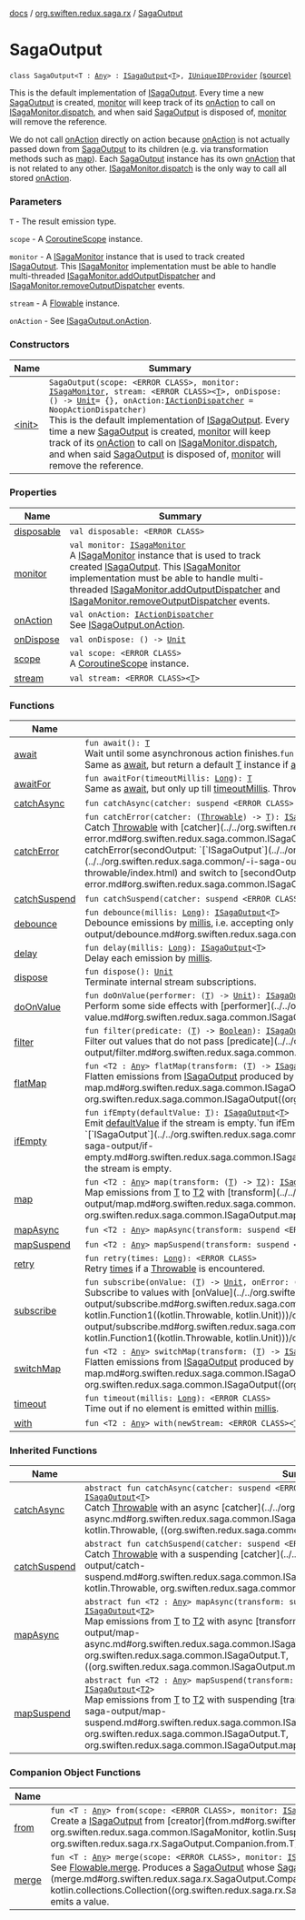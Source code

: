 [docs](../../index.md) / [org.swiften.redux.saga.rx](../index.md) / [SagaOutput](./index.md)

# SagaOutput

`class SagaOutput<T : `[`Any`](https://kotlinlang.org/api/latest/jvm/stdlib/kotlin/-any/index.html)`> : `[`ISagaOutput`](../../org.swiften.redux.saga.common/-i-saga-output/index.md)`<`[`T`](index.md#T)`>, `[`IUniqueIDProvider`](../../org.swiften.redux.core/-i-unique-i-d-provider/index.md) [(source)](https://github.com/protoman92/KotlinRedux/tree/master/common/common-rx-saga/src/main/kotlin/org/swiften/redux/saga/rx/SagaOutput.kt#L39)

This is the default implementation of [ISagaOutput](../../org.swiften.redux.saga.common/-i-saga-output/index.md). Every time a new [SagaOutput](./index.md) is created,
[monitor](monitor.md) will keep track of its [onAction](on-action.md) to call on [ISagaMonitor.dispatch](../../org.swiften.redux.core/-i-dispatcher-provider/dispatch.md), and when said
[SagaOutput](./index.md) is disposed of, [monitor](monitor.md) will remove the reference.

We do not call [onAction](on-action.md) directly on action because [onAction](on-action.md) is not actually passed down
from [SagaOutput](./index.md) to its children (e.g. via transformation methods such as [map](map.md)). Each
[SagaOutput](./index.md) instance has its own [onAction](on-action.md) that is not related to any other.
[ISagaMonitor.dispatch](../../org.swiften.redux.core/-i-dispatcher-provider/dispatch.md) is the only way to call all stored [onAction](on-action.md).

### Parameters

`T` - The result emission type.

`scope` - A [CoroutineScope](#) instance.

`monitor` - A [ISagaMonitor](../../org.swiften.redux.saga.common/-i-saga-monitor/index.md) instance that is used to track created [ISagaOutput](../../org.swiften.redux.saga.common/-i-saga-output/index.md). This
[ISagaMonitor](../../org.swiften.redux.saga.common/-i-saga-monitor/index.md) implementation must be able to handle multi-threaded
[ISagaMonitor.addOutputDispatcher](../../org.swiften.redux.saga.common/-i-saga-monitor/add-output-dispatcher.md) and [ISagaMonitor.removeOutputDispatcher](../../org.swiften.redux.saga.common/-i-saga-monitor/remove-output-dispatcher.md) events.

`stream` - A [Flowable](#) instance.

`onAction` - See [ISagaOutput.onAction](../../org.swiften.redux.saga.common/-i-saga-output/on-action.md).

### Constructors

| Name | Summary |
|---|---|
| [&lt;init&gt;](-init-.md) | `SagaOutput(scope: <ERROR CLASS>, monitor: `[`ISagaMonitor`](../../org.swiften.redux.saga.common/-i-saga-monitor/index.md)`, stream: <ERROR CLASS><`[`T`](index.md#T)`>, onDispose: () -> `[`Unit`](https://kotlinlang.org/api/latest/jvm/stdlib/kotlin/-unit/index.html)` = {}, onAction: `[`IActionDispatcher`](../../org.swiften.redux.core/-i-action-dispatcher.md)` = NoopActionDispatcher)`<br>This is the default implementation of [ISagaOutput](../../org.swiften.redux.saga.common/-i-saga-output/index.md). Every time a new [SagaOutput](./index.md) is created, [monitor](monitor.md) will keep track of its [onAction](on-action.md) to call on [ISagaMonitor.dispatch](../../org.swiften.redux.core/-i-dispatcher-provider/dispatch.md), and when said [SagaOutput](./index.md) is disposed of, [monitor](monitor.md) will remove the reference. |

### Properties

| Name | Summary |
|---|---|
| [disposable](disposable.md) | `val disposable: <ERROR CLASS>` |
| [monitor](monitor.md) | `val monitor: `[`ISagaMonitor`](../../org.swiften.redux.saga.common/-i-saga-monitor/index.md)<br>A [ISagaMonitor](../../org.swiften.redux.saga.common/-i-saga-monitor/index.md) instance that is used to track created [ISagaOutput](../../org.swiften.redux.saga.common/-i-saga-output/index.md). This [ISagaMonitor](../../org.swiften.redux.saga.common/-i-saga-monitor/index.md) implementation must be able to handle multi-threaded [ISagaMonitor.addOutputDispatcher](../../org.swiften.redux.saga.common/-i-saga-monitor/add-output-dispatcher.md) and [ISagaMonitor.removeOutputDispatcher](../../org.swiften.redux.saga.common/-i-saga-monitor/remove-output-dispatcher.md) events. |
| [onAction](on-action.md) | `val onAction: `[`IActionDispatcher`](../../org.swiften.redux.core/-i-action-dispatcher.md)<br>See [ISagaOutput.onAction](../../org.swiften.redux.saga.common/-i-saga-output/on-action.md). |
| [onDispose](on-dispose.md) | `val onDispose: () -> `[`Unit`](https://kotlinlang.org/api/latest/jvm/stdlib/kotlin/-unit/index.html) |
| [scope](scope.md) | `val scope: <ERROR CLASS>`<br>A [CoroutineScope](#) instance. |
| [stream](stream.md) | `val stream: <ERROR CLASS><`[`T`](index.md#T)`>` |

### Functions

| Name | Summary |
|---|---|
| [await](await.md) | `fun await(): `[`T`](index.md#T)<br>Wait until some asynchronous action finishes.`fun await(defaultValue: `[`T`](index.md#T)`): `[`T`](index.md#T)<br>Same as [await](../../org.swiften.redux.core/-i-async-job/await.md), but return a default [T](../../org.swiften.redux.core/-i-async-job/index.md#T) instance if [await](../../org.swiften.redux.core/-i-async-job/await.md) errors out or is empty. |
| [awaitFor](await-for.md) | `fun awaitFor(timeoutMillis: `[`Long`](https://kotlinlang.org/api/latest/jvm/stdlib/kotlin/-long/index.html)`): `[`T`](index.md#T)<br>Same as [await](../../org.swiften.redux.core/-i-async-job/await.md), but only up till [timeoutMillis](../../org.swiften.redux.core/-i-async-job/await-for.md#org.swiften.redux.core.IAsyncJob$awaitFor(kotlin.Long)/timeoutMillis). Throw a [Throwable](https://kotlinlang.org/api/latest/jvm/stdlib/kotlin/-throwable/index.html) otherwise. |
| [catchAsync](catch-async.md) | `fun catchAsync(catcher: suspend <ERROR CLASS>.(`[`Throwable`](https://kotlinlang.org/api/latest/jvm/stdlib/kotlin/-throwable/index.html)`) -> <ERROR CLASS><`[`T`](index.md#T)`>): `[`ISagaOutput`](../../org.swiften.redux.saga.common/-i-saga-output/index.md)`<`[`T`](index.md#T)`>` |
| [catchError](catch-error.md) | `fun catchError(catcher: (`[`Throwable`](https://kotlinlang.org/api/latest/jvm/stdlib/kotlin/-throwable/index.html)`) -> `[`T`](index.md#T)`): `[`ISagaOutput`](../../org.swiften.redux.saga.common/-i-saga-output/index.md)`<`[`T`](index.md#T)`>`<br>Catch [Throwable](https://kotlinlang.org/api/latest/jvm/stdlib/kotlin/-throwable/index.html) with [catcher](../../org.swiften.redux.saga.common/-i-saga-output/catch-error.md#org.swiften.redux.saga.common.ISagaOutput$catchError(kotlin.Function1((kotlin.Throwable, org.swiften.redux.saga.common.ISagaOutput.T)))/catcher).`fun catchError(secondOutput: `[`ISagaOutput`](../../org.swiften.redux.saga.common/-i-saga-output/index.md)`<`[`T`](index.md#T)`>): `[`ISagaOutput`](../../org.swiften.redux.saga.common/-i-saga-output/index.md)`<`[`T`](index.md#T)`>`<br>Catch [Throwable](https://kotlinlang.org/api/latest/jvm/stdlib/kotlin/-throwable/index.html) and switch to [secondOutput](../../org.swiften.redux.saga.common/-i-saga-output/catch-error.md#org.swiften.redux.saga.common.ISagaOutput$catchError(org.swiften.redux.saga.common.ISagaOutput((org.swiften.redux.saga.common.ISagaOutput.T)))/secondOutput). |
| [catchSuspend](catch-suspend.md) | `fun catchSuspend(catcher: suspend <ERROR CLASS>.(`[`Throwable`](https://kotlinlang.org/api/latest/jvm/stdlib/kotlin/-throwable/index.html)`) -> `[`T`](index.md#T)`): `[`ISagaOutput`](../../org.swiften.redux.saga.common/-i-saga-output/index.md)`<`[`T`](index.md#T)`>` |
| [debounce](debounce.md) | `fun debounce(millis: `[`Long`](https://kotlinlang.org/api/latest/jvm/stdlib/kotlin/-long/index.html)`): `[`ISagaOutput`](../../org.swiften.redux.saga.common/-i-saga-output/index.md)`<`[`T`](index.md#T)`>`<br>Debounce emissions by [millis](../../org.swiften.redux.saga.common/-i-saga-output/debounce.md#org.swiften.redux.saga.common.ISagaOutput$debounce(kotlin.Long)/millis), i.e. accepting only values that are [millis](../../org.swiften.redux.saga.common/-i-saga-output/debounce.md#org.swiften.redux.saga.common.ISagaOutput$debounce(kotlin.Long)/millis) away from their immediate predecessors. |
| [delay](delay.md) | `fun delay(millis: `[`Long`](https://kotlinlang.org/api/latest/jvm/stdlib/kotlin/-long/index.html)`): `[`ISagaOutput`](../../org.swiften.redux.saga.common/-i-saga-output/index.md)`<`[`T`](index.md#T)`>`<br>Delay each emission by [millis](../../org.swiften.redux.saga.common/-i-saga-output/delay.md#org.swiften.redux.saga.common.ISagaOutput$delay(kotlin.Long)/millis). |
| [dispose](dispose.md) | `fun dispose(): `[`Unit`](https://kotlinlang.org/api/latest/jvm/stdlib/kotlin/-unit/index.html)<br>Terminate internal stream subscriptions. |
| [doOnValue](do-on-value.md) | `fun doOnValue(performer: (`[`T`](index.md#T)`) -> `[`Unit`](https://kotlinlang.org/api/latest/jvm/stdlib/kotlin/-unit/index.html)`): `[`ISagaOutput`](../../org.swiften.redux.saga.common/-i-saga-output/index.md)`<`[`T`](index.md#T)`>`<br>Perform some side effects with [performer](../../org.swiften.redux.saga.common/-i-saga-output/do-on-value.md#org.swiften.redux.saga.common.ISagaOutput$doOnValue(kotlin.Function1((org.swiften.redux.saga.common.ISagaOutput.T, kotlin.Unit)))/performer) on each emission. |
| [filter](filter.md) | `fun filter(predicate: (`[`T`](index.md#T)`) -> `[`Boolean`](https://kotlinlang.org/api/latest/jvm/stdlib/kotlin/-boolean/index.html)`): `[`ISagaOutput`](../../org.swiften.redux.saga.common/-i-saga-output/index.md)`<`[`T`](index.md#T)`>`<br>Filter out values that do not pass [predicate](../../org.swiften.redux.saga.common/-i-saga-output/filter.md#org.swiften.redux.saga.common.ISagaOutput$filter(kotlin.Function1((org.swiften.redux.saga.common.ISagaOutput.T, kotlin.Boolean)))/predicate). |
| [flatMap](flat-map.md) | `fun <T2 : `[`Any`](https://kotlinlang.org/api/latest/jvm/stdlib/kotlin/-any/index.html)`> flatMap(transform: (`[`T`](index.md#T)`) -> `[`ISagaOutput`](../../org.swiften.redux.saga.common/-i-saga-output/index.md)`<`[`T2`](flat-map.md#T2)`>): `[`ISagaOutput`](../../org.swiften.redux.saga.common/-i-saga-output/index.md)`<`[`T2`](flat-map.md#T2)`>`<br>Flatten emissions from [ISagaOutput](../../org.swiften.redux.saga.common/-i-saga-output/index.md) produced by [transform](../../org.swiften.redux.saga.common/-i-saga-output/flat-map.md#org.swiften.redux.saga.common.ISagaOutput$flatMap(kotlin.Function1((org.swiften.redux.saga.common.ISagaOutput.T, org.swiften.redux.saga.common.ISagaOutput((org.swiften.redux.saga.common.ISagaOutput.flatMap.T2)))))/transform). |
| [ifEmpty](if-empty.md) | `fun ifEmpty(defaultValue: `[`T`](index.md#T)`): `[`ISagaOutput`](../../org.swiften.redux.saga.common/-i-saga-output/index.md)`<`[`T`](index.md#T)`>`<br>Emit [defaultValue](../../org.swiften.redux.saga.common/-i-saga-output/if-empty.md#org.swiften.redux.saga.common.ISagaOutput$ifEmpty(org.swiften.redux.saga.common.ISagaOutput.T)/defaultValue) if the stream is empty.`fun ifEmpty(secondOutput: `[`ISagaOutput`](../../org.swiften.redux.saga.common/-i-saga-output/index.md)`<`[`T`](index.md#T)`>): `[`ISagaOutput`](../../org.swiften.redux.saga.common/-i-saga-output/index.md)`<`[`T`](index.md#T)`>`<br>Switch to [secondOutput](../../org.swiften.redux.saga.common/-i-saga-output/if-empty.md#org.swiften.redux.saga.common.ISagaOutput$ifEmpty(org.swiften.redux.saga.common.ISagaOutput((org.swiften.redux.saga.common.ISagaOutput.T)))/secondOutput) if the stream is empty. |
| [map](map.md) | `fun <T2 : `[`Any`](https://kotlinlang.org/api/latest/jvm/stdlib/kotlin/-any/index.html)`> map(transform: (`[`T`](index.md#T)`) -> `[`T2`](map.md#T2)`): `[`ISagaOutput`](../../org.swiften.redux.saga.common/-i-saga-output/index.md)`<`[`T2`](map.md#T2)`>`<br>Map emissions from [T](../../org.swiften.redux.saga.common/-i-saga-output/index.md#T) to [T2](../../org.swiften.redux.saga.common/-i-saga-output/map.md#T2) with [transform](../../org.swiften.redux.saga.common/-i-saga-output/map.md#org.swiften.redux.saga.common.ISagaOutput$map(kotlin.Function1((org.swiften.redux.saga.common.ISagaOutput.T, org.swiften.redux.saga.common.ISagaOutput.map.T2)))/transform). |
| [mapAsync](map-async.md) | `fun <T2 : `[`Any`](https://kotlinlang.org/api/latest/jvm/stdlib/kotlin/-any/index.html)`> mapAsync(transform: suspend <ERROR CLASS>.(`[`T`](index.md#T)`) -> <ERROR CLASS><`[`T2`](map-async.md#T2)`>): `[`ISagaOutput`](../../org.swiften.redux.saga.common/-i-saga-output/index.md)`<`[`T2`](map-async.md#T2)`>` |
| [mapSuspend](map-suspend.md) | `fun <T2 : `[`Any`](https://kotlinlang.org/api/latest/jvm/stdlib/kotlin/-any/index.html)`> mapSuspend(transform: suspend <ERROR CLASS>.(`[`T`](index.md#T)`) -> `[`T2`](map-suspend.md#T2)`): `[`ISagaOutput`](../../org.swiften.redux.saga.common/-i-saga-output/index.md)`<`[`T2`](map-suspend.md#T2)`>` |
| [retry](retry.md) | `fun retry(times: `[`Long`](https://kotlinlang.org/api/latest/jvm/stdlib/kotlin/-long/index.html)`): <ERROR CLASS>`<br>Retry [times](../../org.swiften.redux.saga.common/-i-saga-output/retry.md#org.swiften.redux.saga.common.ISagaOutput$retry(kotlin.Long)/times) if a [Throwable](https://kotlinlang.org/api/latest/jvm/stdlib/kotlin/-throwable/index.html) is encountered. |
| [subscribe](subscribe.md) | `fun subscribe(onValue: (`[`T`](index.md#T)`) -> `[`Unit`](https://kotlinlang.org/api/latest/jvm/stdlib/kotlin/-unit/index.html)`, onError: (`[`Throwable`](https://kotlinlang.org/api/latest/jvm/stdlib/kotlin/-throwable/index.html)`) -> `[`Unit`](https://kotlinlang.org/api/latest/jvm/stdlib/kotlin/-unit/index.html)`): `[`Unit`](https://kotlinlang.org/api/latest/jvm/stdlib/kotlin/-unit/index.html)<br>Subscribe to values with [onValue](../../org.swiften.redux.saga.common/-i-saga-output/subscribe.md#org.swiften.redux.saga.common.ISagaOutput$subscribe(kotlin.Function1((org.swiften.redux.saga.common.ISagaOutput.T, kotlin.Unit)), kotlin.Function1((kotlin.Throwable, kotlin.Unit)))/onValue), and error with [onError](../../org.swiften.redux.saga.common/-i-saga-output/subscribe.md#org.swiften.redux.saga.common.ISagaOutput$subscribe(kotlin.Function1((org.swiften.redux.saga.common.ISagaOutput.T, kotlin.Unit)), kotlin.Function1((kotlin.Throwable, kotlin.Unit)))/onError). |
| [switchMap](switch-map.md) | `fun <T2 : `[`Any`](https://kotlinlang.org/api/latest/jvm/stdlib/kotlin/-any/index.html)`> switchMap(transform: (`[`T`](index.md#T)`) -> `[`ISagaOutput`](../../org.swiften.redux.saga.common/-i-saga-output/index.md)`<`[`T2`](switch-map.md#T2)`>): `[`ISagaOutput`](../../org.swiften.redux.saga.common/-i-saga-output/index.md)`<`[`T2`](switch-map.md#T2)`>`<br>Flatten emissions from [ISagaOutput](../../org.swiften.redux.saga.common/-i-saga-output/index.md) produced by [transform](../../org.swiften.redux.saga.common/-i-saga-output/switch-map.md#org.swiften.redux.saga.common.ISagaOutput$switchMap(kotlin.Function1((org.swiften.redux.saga.common.ISagaOutput.T, org.swiften.redux.saga.common.ISagaOutput((org.swiften.redux.saga.common.ISagaOutput.switchMap.T2)))))/transform), but accept only those from the latest one. |
| [timeout](timeout.md) | `fun timeout(millis: `[`Long`](https://kotlinlang.org/api/latest/jvm/stdlib/kotlin/-long/index.html)`): <ERROR CLASS>`<br>Time out if no element is emitted within [millis](../../org.swiften.redux.saga.common/-i-saga-output/timeout.md#org.swiften.redux.saga.common.ISagaOutput$timeout(kotlin.Long)/millis). |
| [with](with.md) | `fun <T2 : `[`Any`](https://kotlinlang.org/api/latest/jvm/stdlib/kotlin/-any/index.html)`> with(newStream: <ERROR CLASS><`[`T2`](with.md#T2)`>): `[`ISagaOutput`](../../org.swiften.redux.saga.common/-i-saga-output/index.md)`<`[`T2`](with.md#T2)`>` |

### Inherited Functions

| Name | Summary |
|---|---|
| [catchAsync](../../org.swiften.redux.saga.common/-i-saga-output/catch-async.md) | `abstract fun catchAsync(catcher: suspend <ERROR CLASS>.(`[`Throwable`](https://kotlinlang.org/api/latest/jvm/stdlib/kotlin/-throwable/index.html)`) -> <ERROR CLASS><`[`T`](../../org.swiften.redux.saga.common/-i-saga-output/index.md#T)`>): `[`ISagaOutput`](../../org.swiften.redux.saga.common/-i-saga-output/index.md)`<`[`T`](../../org.swiften.redux.saga.common/-i-saga-output/index.md#T)`>`<br>Catch [Throwable](https://kotlinlang.org/api/latest/jvm/stdlib/kotlin/-throwable/index.html) with an async [catcher](../../org.swiften.redux.saga.common/-i-saga-output/catch-async.md#org.swiften.redux.saga.common.ISagaOutput$catchAsync(kotlin.SuspendFunction2((, kotlin.Throwable, ((org.swiften.redux.saga.common.ISagaOutput.T)))))/catcher). |
| [catchSuspend](../../org.swiften.redux.saga.common/-i-saga-output/catch-suspend.md) | `abstract fun catchSuspend(catcher: suspend <ERROR CLASS>.(`[`Throwable`](https://kotlinlang.org/api/latest/jvm/stdlib/kotlin/-throwable/index.html)`) -> `[`T`](../../org.swiften.redux.saga.common/-i-saga-output/index.md#T)`): `[`ISagaOutput`](../../org.swiften.redux.saga.common/-i-saga-output/index.md)`<`[`T`](../../org.swiften.redux.saga.common/-i-saga-output/index.md#T)`>`<br>Catch [Throwable](https://kotlinlang.org/api/latest/jvm/stdlib/kotlin/-throwable/index.html) with a suspending [catcher](../../org.swiften.redux.saga.common/-i-saga-output/catch-suspend.md#org.swiften.redux.saga.common.ISagaOutput$catchSuspend(kotlin.SuspendFunction2((, kotlin.Throwable, org.swiften.redux.saga.common.ISagaOutput.T)))/catcher). |
| [mapAsync](../../org.swiften.redux.saga.common/-i-saga-output/map-async.md) | `abstract fun <T2 : `[`Any`](https://kotlinlang.org/api/latest/jvm/stdlib/kotlin/-any/index.html)`> mapAsync(transform: suspend <ERROR CLASS>.(`[`T`](../../org.swiften.redux.saga.common/-i-saga-output/index.md#T)`) -> <ERROR CLASS><`[`T2`](../../org.swiften.redux.saga.common/-i-saga-output/map-async.md#T2)`>): `[`ISagaOutput`](../../org.swiften.redux.saga.common/-i-saga-output/index.md)`<`[`T2`](../../org.swiften.redux.saga.common/-i-saga-output/map-async.md#T2)`>`<br>Map emissions from [T](../../org.swiften.redux.saga.common/-i-saga-output/index.md#T) to [T2](../../org.swiften.redux.saga.common/-i-saga-output/map-async.md#T2) with async [transform](../../org.swiften.redux.saga.common/-i-saga-output/map-async.md#org.swiften.redux.saga.common.ISagaOutput$mapAsync(kotlin.SuspendFunction2((, org.swiften.redux.saga.common.ISagaOutput.T, ((org.swiften.redux.saga.common.ISagaOutput.mapAsync.T2)))))/transform). |
| [mapSuspend](../../org.swiften.redux.saga.common/-i-saga-output/map-suspend.md) | `abstract fun <T2 : `[`Any`](https://kotlinlang.org/api/latest/jvm/stdlib/kotlin/-any/index.html)`> mapSuspend(transform: suspend <ERROR CLASS>.(`[`T`](../../org.swiften.redux.saga.common/-i-saga-output/index.md#T)`) -> `[`T2`](../../org.swiften.redux.saga.common/-i-saga-output/map-suspend.md#T2)`): `[`ISagaOutput`](../../org.swiften.redux.saga.common/-i-saga-output/index.md)`<`[`T2`](../../org.swiften.redux.saga.common/-i-saga-output/map-suspend.md#T2)`>`<br>Map emissions from [T](../../org.swiften.redux.saga.common/-i-saga-output/index.md#T) to [T2](../../org.swiften.redux.saga.common/-i-saga-output/map-suspend.md#T2) with suspending [transform](../../org.swiften.redux.saga.common/-i-saga-output/map-suspend.md#org.swiften.redux.saga.common.ISagaOutput$mapSuspend(kotlin.SuspendFunction2((, org.swiften.redux.saga.common.ISagaOutput.T, org.swiften.redux.saga.common.ISagaOutput.mapSuspend.T2)))/transform). |

### Companion Object Functions

| Name | Summary |
|---|---|
| [from](from.md) | `fun <T : `[`Any`](https://kotlinlang.org/api/latest/jvm/stdlib/kotlin/-any/index.html)`> from(scope: <ERROR CLASS>, monitor: `[`ISagaMonitor`](../../org.swiften.redux.saga.common/-i-saga-monitor/index.md)`, creator: suspend <ERROR CLASS>.() -> `[`T`](from.md#T)`): `[`ISagaOutput`](../../org.swiften.redux.saga.common/-i-saga-output/index.md)`<`[`T`](from.md#T)`>`<br>Create a [ISagaOutput](../../org.swiften.redux.saga.common/-i-saga-output/index.md) from [creator](from.md#org.swiften.redux.saga.rx.SagaOutput.Companion$from(, org.swiften.redux.saga.common.ISagaMonitor, kotlin.SuspendFunction1((, org.swiften.redux.saga.rx.SagaOutput.Companion.from.T)))/creator) using [CoroutineScope.rxSingle](#). |
| [merge](merge.md) | `fun <T : `[`Any`](https://kotlinlang.org/api/latest/jvm/stdlib/kotlin/-any/index.html)`> merge(scope: <ERROR CLASS>, monitor: `[`ISagaMonitor`](../../org.swiften.redux.saga.common/-i-saga-monitor/index.md)`, outputs: `[`Collection`](https://kotlinlang.org/api/latest/jvm/stdlib/kotlin.collections/-collection/index.html)`<`[`SagaOutput`](./index.md)`<`[`T`](merge.md#T)`>>): `[`SagaOutput`](./index.md)`<`[`T`](merge.md#T)`>`<br>See [Flowable.merge](#). Produces a [SagaOutput](./index.md) whose [SagaOutput.stream](stream.md) triggers any time a [SagaOutput.stream](stream.md) from [outputs](merge.md#org.swiften.redux.saga.rx.SagaOutput.Companion$merge(, org.swiften.redux.saga.common.ISagaMonitor, kotlin.collections.Collection((org.swiften.redux.saga.rx.SagaOutput((org.swiften.redux.saga.rx.SagaOutput.Companion.merge.T)))))/outputs) emits a value. |

